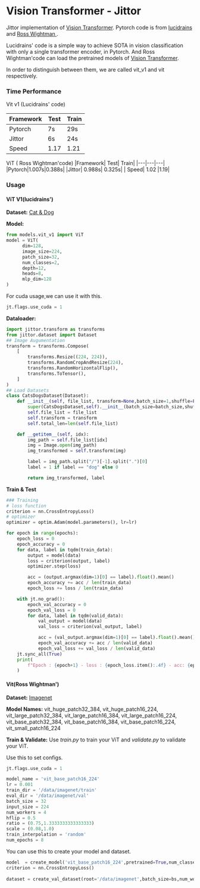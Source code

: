 # Vision Transformer - Jittor

Jittor implementation of <a href="https://openreview.net/pdf?id=YicbFdNTTy">Vision Transformer</a>.
Pytorch code is from <a href="https://github.com/lucidrains/vit-pytorch">lucidrains</a> and <a href='https://github.com/rwightman/pytorch-image-models'>Ross Wightman </a>. 

Lucidrains' code is a simple way to achieve SOTA in vision classification with only a single transformer encoder, in Pytorch. And Ross Wightman'code can load the pretrained models of <a href="https://openreview.net/pdf?id=YicbFdNTTy">Vision Transformer</a>.

In order to distinguish between them, we are called vit_v1 and vit respectively. 

### Time Performance
Vit v1 (Lucidrains' code)

|Framework| Test| Train|
|---|---|---|
|Pytorch|7s|29s|
|Jittor|6s|24s|
| Speed|1.17|1.21|

ViT ( Ross Wightman'code)
|Framework| Test| Train|
|---|---|---|
|Pytorch|1.007s|0.388s|
|Jittor| 0.988s| 0.325s|
| Speed| 1.02 |1.19|

### Usage
#### ViT V1(lucidrains')
**Dataset:** [Cat & Dog](https://www.kaggle.com/c/dogs-vs-cats-redux-kernels-edition)

**Model:**
```python
from models.vit_v1 import ViT
model = ViT(
      dim=128,
      image_size=224,
      patch_size=32,
      num_classes=2,
      depth=12,
      heads=8,
      mlp_dim=128
)
```
For cuda usage,we can use it with this.
```python
jt.flags.use_cuda = 1
```
**Dataloader:**
```python
import jittor.transform as transforms
from jittor.dataset import Dataset
## Image Augumentation
transform = transforms.Compose(
    [
        transforms.Resize((224, 224)),
        transforms.RandomCropAndResize(224),
        transforms.RandomHorizontalFlip(),
        transforms.ToTensor(),
    ]
)
## Load Datasets
class CatsDogsDataset(Dataset):
    def __init__(self, file_list, transform=None,batch_size=1,shuffle=False,num_workers=0):
        super(CatsDogsDataset,self).__init__(batch_size=batch_size,shuffle=shuffle,num_workers=num_workers)
        self.file_list = file_list
        self.transform = transform
        self.total_len=len(self.file_list)

    def __getitem__(self, idx):
        img_path = self.file_list[idx]
        img = Image.open(img_path)
        img_transformed = self.transform(img)

        label = img_path.split("/")[-1].split(".")[0]
        label = 1 if label == "dog" else 0

        return img_transformed, label
```
**Train & Test**
```python
### Training
# loss function
criterion = nn.CrossEntropyLoss()
# optimizer
optimizer = optim.Adam(model.parameters(), lr=lr)

for epoch in range(epochs):
    epoch_loss = 0
    epoch_accuracy = 0
    for data, label in tqdm(train_data):
        output = model(data)
        loss = criterion(output, label)
        optimizer.step(loss)

        acc = (output.argmax(dim=1)[0] == label).float().mean()
        epoch_accuracy += acc / len(train_data)
        epoch_loss += loss / len(train_data)

    with jt.no_grad():
        epoch_val_accuracy = 0
        epoch_val_loss = 0
        for data, label in tqdm(valid_data):
            val_output = model(data)
            val_loss = criterion(val_output, label)

            acc = (val_output.argmax(dim=1)[0] == label).float().mean()
            epoch_val_accuracy += acc / len(valid_data)
            epoch_val_loss += val_loss / len(valid_data)
    jt.sync_all(True)
    print(
        f"Epoch : {epoch+1} - loss : {epoch_loss.item():.4f} - acc: {epoch_accuracy.item():.4f} - val_loss : {epoch_val_loss.item():.4f} - val_acc: {epoch_val_accuracy.item():.4f}\n"
    )
```

#### Vit(Ross Wightman')

**Dataset:**  [Imagenet](http://www.image-net.org/)

**Model Names:**
vit_huge_patch32_384,
vit_huge_patch16_224,
vit_large_patch32_384,
vit_large_patch16_384,
vit_large_patch16_224,
vit_base_patch32_384,
vit_base_patch16_384,
vit_base_patch16_224,
vit_small_patch16_224

**Train & Validate:**
Use *train.py* to train your ViT and *validate.py* to validate your ViT.

Use this to set configs.
```python
jt.flags.use_cuda = 1

model_name = 'vit_base_patch16_224'
lr = 0.001
train_dir = '/data/imagenet/train'
eval_dir = '/data/imagenet/val'
batch_size = 32
input_size = 224
num_workers = 4
hflip = 0.5
ratio = (0.75,1.3333333333333333)
scale = (0.08,1.0)
train_interpolation = 'random'
num_epochs = 8
```

You can use this to create your model and dataset.
```python
model  = create_model('vit_base_patch16_224',pretrained=True,num_classes=1000)
criterion = nn.CrossEntropyLoss()
     
dataset = create_val_dataset(root='/data/imagenet',batch_size=bs,num_workers=4,img_size=224)

```

